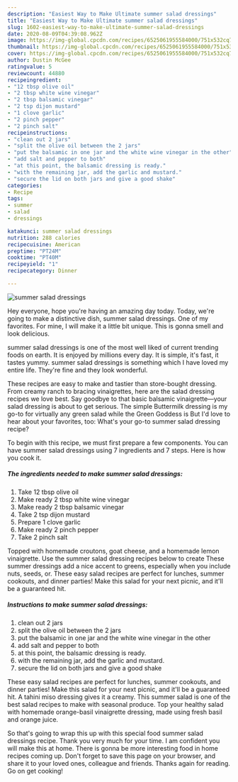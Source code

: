 ```yaml
---
description: "Easiest Way to Make Ultimate summer salad dressings"
title: "Easiest Way to Make Ultimate summer salad dressings"
slug: 1602-easiest-way-to-make-ultimate-summer-salad-dressings
date: 2020-08-09T04:39:08.962Z
image: https://img-global.cpcdn.com/recipes/6525061955584000/751x532cq70/summer-salad-dressings-recipe-main-photo.jpg
thumbnail: https://img-global.cpcdn.com/recipes/6525061955584000/751x532cq70/summer-salad-dressings-recipe-main-photo.jpg
cover: https://img-global.cpcdn.com/recipes/6525061955584000/751x532cq70/summer-salad-dressings-recipe-main-photo.jpg
author: Dustin McGee
ratingvalue: 5
reviewcount: 44880
recipeingredient:
- "12 tbsp olive oil"
- "2 tbsp white wine vinegar"
- "2 tbsp balsamic vinegar"
- "2 tsp dijon mustard"
- "1 clove garlic"
- "2 pinch pepper"
- "2 pinch salt"
recipeinstructions:
- "clean out 2 jars"
- "split the olive oil between the 2 jars"
- "put the balsamic in one jar and the white wine vinegar in the other"
- "add salt and pepper to both"
- "at this point, the balsamic dressing is ready."
- "with the remaining jar, add the garlic and mustard."
- "secure the lid on both jars and give a good shake"
categories:
- Recipe
tags:
- summer
- salad
- dressings

katakunci: summer salad dressings 
nutrition: 288 calories
recipecuisine: American
preptime: "PT24M"
cooktime: "PT40M"
recipeyield: "1"
recipecategory: Dinner

---
```



![summer salad dressings](https://img-global.cpcdn.com/recipes/6525061955584000/751x532cq70/summer-salad-dressings-recipe-main-photo.jpg)

Hey everyone, hope you're having an amazing day today. Today, we're going to make a distinctive dish, summer salad dressings. One of my favorites. For mine, I will make it a little bit unique. This is gonna smell and look delicious.

summer salad dressings is one of the most well liked of current trending foods on earth. It is enjoyed by millions every day. It is simple, it's fast, it tastes yummy. summer salad dressings is something which I have loved my entire life. They're fine and they look wonderful.

These recipes are easy to make and tastier than store-bought dressing. From creamy ranch to bracing vinaigrettes, here are the salad dressing recipes we love best. Say goodbye to that basic balsamic vinaigrette—your salad dressing is about to get serious. The simple Buttermilk dressing is my go-to for virtually any green salad while the Green Goddess is But I&#39;d love to hear about your favorites, too: What&#39;s your go-to summer salad dressing recipe?


To begin with this recipe, we must first prepare a few components. You can have summer salad dressings using 7 ingredients and 7 steps. Here is how you cook it.

<!--inarticleads1-->

##### The ingredients needed to make summer salad dressings:

1. Take 12 tbsp olive oil
1. Make ready 2 tbsp white wine vinegar
1. Make ready 2 tbsp balsamic vinegar
1. Take 2 tsp dijon mustard
1. Prepare 1 clove garlic
1. Make ready 2 pinch pepper
1. Take 2 pinch salt


Topped with homemade croutons, goat cheese, and a homemade lemon vinaigrette. Use the summer salad dressing recipes below to create These summer dressings add a nice accent to greens, especially when you include nuts, seeds, or. These easy salad recipes are perfect for lunches, summer cookouts, and dinner parties! Make this salad for your next picnic, and it&#39;ll be a guaranteed hit. 

<!--inarticleads2-->

##### Instructions to make summer salad dressings:

1. clean out 2 jars
1. split the olive oil between the 2 jars
1. put the balsamic in one jar and the white wine vinegar in the other
1. add salt and pepper to both
1. at this point, the balsamic dressing is ready.
1. with the remaining jar, add the garlic and mustard.
1. secure the lid on both jars and give a good shake


These easy salad recipes are perfect for lunches, summer cookouts, and dinner parties! Make this salad for your next picnic, and it&#39;ll be a guaranteed hit. A tahini miso dressing gives it a creamy. This summer salad is one of the best salad recipes to make with seasonal produce. Top your healthy salad with homemade orange-basil vinaigrette dressing, made using fresh basil and orange juice. 

So that's going to wrap this up with this special food summer salad dressings recipe. Thank you very much for your time. I am confident you will make this at home. There is gonna be more interesting food in home recipes coming up. Don't forget to save this page on your browser, and share it to your loved ones, colleague and friends. Thanks again for reading. Go on get cooking!
